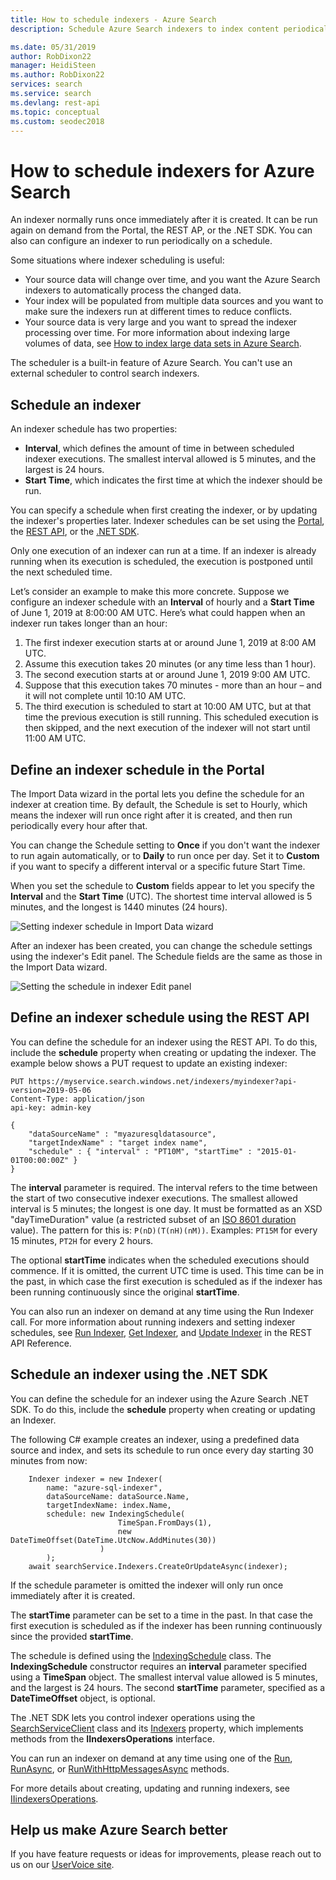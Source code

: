 ```yaml
---
title: How to schedule indexers - Azure Search
description: Schedule Azure Search indexers to index content periodically or at specific times.

ms.date: 05/31/2019
author: RobDixon22
manager: HeidiSteen
ms.author: RobDixon22
services: search
ms.service: search
ms.devlang: rest-api
ms.topic: conceptual
ms.custom: seodec2018
---
```


# How to schedule indexers for Azure Search
An indexer normally runs once immediately after it is created. It can be run again on demand from the Portal, the REST AP, or the .NET SDK. You can also can configure an indexer to run periodically on a schedule.

Some situations where indexer scheduling is useful:

* Your source data will change over time, and you want the Azure Search indexers to automatically process the changed data.
* Your index will be populated from multiple data sources and you want to make sure the indexers run at different times to reduce conflicts.
* Your source data is very large and you want to spread the indexer processing over time. For more information about indexing large volumes of data, see [How to index large data sets in Azure Search](https://docs.microsoft.com/en-us/azure/search/search-howto-large-index).

The scheduler is a built-in feature of Azure Search. You can't use an external scheduler to control search indexers.

## Schedule an indexer

An indexer schedule has two properties:
* **Interval**, which defines the amount of time in between scheduled indexer executions. The smallest interval allowed is 5 minutes, and the largest is 24 hours.
* **Start Time**, which indicates the first time at which the indexer should be run.

You can specify a schedule when first creating the indexer, or by updating the indexer's properties later. Indexer schedules can be set using the [Portal](#portal), the [REST API](#restApi), or the [.NET SDK](#dotNetSdk).

Only one execution of an indexer can run at a time. If an indexer is already running when its execution is scheduled, the execution is postponed until the next scheduled time.

Let’s consider an example to make this more concrete. Suppose we configure an indexer schedule with an **Interval** of hourly and a **Start Time** of June 1, 2019 at 8:00:00 AM UTC. Here’s what could happen when an indexer run takes longer than an hour:

1. The first indexer execution starts at or around June 1, 2019 at 8:00 AM UTC.
2. Assume this execution takes 20 minutes (or any time less than 1 hour).
3. The second execution starts at or around June 1, 2019 9:00 AM UTC.
4. Suppose that this execution takes 70 minutes - more than an hour – and it will not complete until 10:10 AM UTC.
5. The third execution is scheduled to start at 10:00 AM UTC, but at that time the previous execution is still running. This scheduled execution is then skipped, and the next execution of the indexer will not start until 11:00 AM UTC.

<a name="portal"></a>

## Define an indexer schedule in the Portal

The Import Data wizard in the portal lets you define the schedule for an indexer at creation time. By default, the Schedule is set to Hourly, which means the indexer will run once right after it is created, and then run periodically every hour after that. 

You can change the Schedule setting to **Once** if you don't want the indexer to run again automatically, or to **Daily** to run once per day. Set it to **Custom** if you want to specify a different interval or a specific future Start Time.

When you set the schedule to **Custom** fields appear to let you specify the **Interval** and the **Start Time** (UTC). The shortest time interval allowed is 5 minutes, and the longest is 1440 minutes (24 hours).

   ![Setting indexer schedule in Import Data wizard](media/search-indexer-scheduling/schedule-import-data.png "Setting indexer schedule in Import Data wizard")

After an indexer has been created, you can change the schedule settings using the indexer's Edit panel. The Schedule fields are the same as those in the Import Data wizard.

   ![Setting the schedule in indexer Edit panel](media/search-indexer-scheduling/schedule-edit.png "Setting the schedule in indexer Edit panel")

<a name="restApi"></a>

## Define an indexer schedule using the REST API

You can define the schedule for an indexer using the REST API. To do this, include the **schedule** property when creating or updating the indexer. The example below shows a PUT request to update an existing indexer:

    PUT https://myservice.search.windows.net/indexers/myindexer?api-version=2019-05-06
    Content-Type: application/json
    api-key: admin-key

    {
        "dataSourceName" : "myazuresqldatasource",
        "targetIndexName" : "target index name",
        "schedule" : { "interval" : "PT10M", "startTime" : "2015-01-01T00:00:00Z" }
    }

The **interval** parameter is required. The interval refers to the time between the start of two consecutive indexer executions. The smallest allowed interval is 5 minutes; the longest is one day. It must be formatted as an XSD "dayTimeDuration" value (a restricted subset of an [ISO 8601 duration](https://www.w3.org/TR/xmlschema11-2/#dayTimeDuration) value). The pattern for this is: `P(nD)(T(nH)(nM))`. Examples: `PT15M` for every 15 minutes, `PT2H` for every 2 hours.

The optional **startTime** indicates when the scheduled executions should commence. If it is omitted, the current UTC time is used. This time can be in the past, in which case the first execution is scheduled as if the indexer has been running continuously since the original **startTime**.  

You can also run an indexer on demand at any time using the Run Indexer call. For more information about running indexers and setting indexer schedules, see [Run Indexer](https://docs.microsoft.com/en-us/rest/api/searchservice/run-indexer), [Get Indexer](https://docs.microsoft.com/en-us/rest/api/searchservice/get-indexer), and [Update Indexer](https://docs.microsoft.com/en-us/rest/api/searchservice/update-indexer) in the REST API Reference.

<a name="dotNetSdk"></a>

## Schedule an indexer using the .NET SDK

You can define the schedule for an indexer using the Azure Search .NET SDK. To do this, include the **schedule** property when creating or updating an Indexer.

The following C# example creates an indexer, using a predefined data source and index, and sets its schedule to run once every day starting 30 minutes from now:

```
    Indexer indexer = new Indexer(
        name: "azure-sql-indexer",
        dataSourceName: dataSource.Name,
        targetIndexName: index.Name,
        schedule: new IndexingSchedule(
                        TimeSpan.FromDays(1), 
                        new DateTimeOffset(DateTime.UtcNow.AddMinutes(30))
                    )
        );
    await searchService.Indexers.CreateOrUpdateAsync(indexer);
```
If the schedule parameter is omitted the indexer will only run once immediately after it is created.

The **startTime** parameter can be set to a time in the past. In that case the first execution is scheduled as if the indexer has been running continuously since the provided **startTime**.

The schedule is defined using the [IndexingSchedule](https://docs.microsoft.com/en-us/dotnet/api/microsoft.azure.search.models.indexingschedule?view=azure-dotnet) class. The **IndexingSchedule** constructor requires an **interval** parameter specified using a **TimeSpan** object. The smallest interval value allowed is 5 minutes, and the largest is 24 hours. The second **startTime** parameter, specified as a **DateTimeOffset** object, is optional.

The .NET SDK lets you control indexer operations using the [SearchServiceClient](https://docs.microsoft.com/en-us/dotnet/api/microsoft.azure.search.searchserviceclient) class and its [Indexers](https://docs.microsoft.com/en-us/dotnet/api/microsoft.azure.search.searchserviceclient.indexers) property, which implements methods from the **IIndexersOperations** interface. 

You can run an indexer on demand at any time using one of the [Run](https://docs.microsoft.com/en-us/dotnet/api/microsoft.azure.search.indexersoperationsextensions.run), [RunAsync](https://docs.microsoft.com/en-us/dotnet/api/microsoft.azure.search.indexersoperationsextensions.runasync), or [RunWithHttpMessagesAsync](https://docs.microsoft.com/en-us/dotnet/api/microsoft.azure.search.iindexersoperations.runwithhttpmessagesasync) methods.

For more details about creating, updating and running indexers, see [IIindexersOperations](https://docs.microsoft.com/en-us/dotnet/api/microsoft.azure.search.iindexersoperations?view=azure-dotnet).


## Help us make Azure Search better
If you have feature requests or ideas for improvements, please reach out to us on our [UserVoice site](https://feedback.azure.com/forums/263029-azure-search/).

